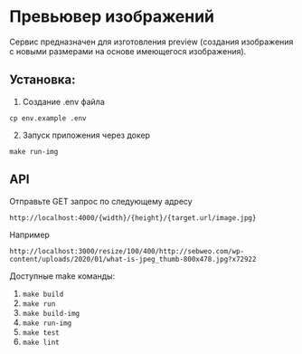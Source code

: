 # Превьювер изображений

Сервис предназначен для изготовления preview (создания изображения с новыми размерами на основе имеющегося изображения).

## Установка:
1. Создание .env файла
```shell
cp env.example .env
```
2. Запуск приложения через докер
```shell
make run-img
```

## API

Отправьте GET запрос по следующему адресу
```shell
http://localhost:4000/{width}/{height}/{target.url/image.jpg}
```
Например
```shell
http://localhost:3000/resize/100/400/http://sebweo.com/wp-content/uploads/2020/01/what-is-jpeg_thumb-800x478.jpg?x72922
```

Доступные make команды:
1. `make build`
2. `make run`
3. `make build-img`
4. `make run-img`
5. `make test`
6. `make lint`

